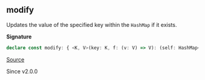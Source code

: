 ## modify

Updates the value of the specified key within the `HashMap` if it exists.

**Signature**

```ts
declare const modify: { <K, V>(key: K, f: (v: V) => V): (self: HashMap<K, V>) => HashMap<K, V>; <K, V>(self: HashMap<K, V>, key: K, f: (v: V) => V): HashMap<K, V>; }
```

[Source](https://github.com/Effect-TS/effect/tree/main/packages/effect/src/HashMap.ts#L325)

Since v2.0.0